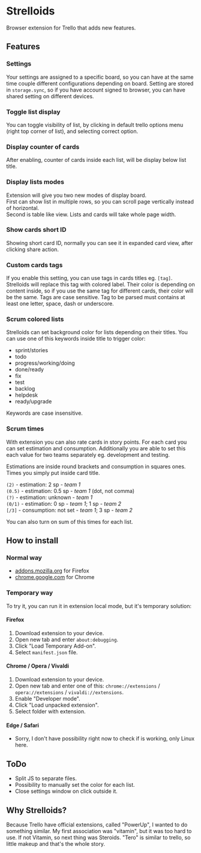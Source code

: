 # Strelloids
Browser extension for Trello that adds new features.

## Features
### Settings
Your settings are assigned to a specific board, so you can have at the same time couple different configurations depending on board.
Setting are stored in `storage.sync`, so if you have account signed to browser, you can have shared setting on different devices.

### Toggle list display
You can toggle visibility of list, by clicking in default trello options menu (right top corner of list), and selecting correct option.

### Display counter of cards
After enabling, counter of cards inside each list, will be display below list title.

### Display lists modes
Extension will give you two new modes of display board.  
First can show list in multiple rows, so you can scroll page vertically instead of horizontal.  
Second is table like view. Lists and cards will take whole page width.

### Show cards short ID
Showing short card ID, normally you can see it in expanded card view, after clicking share action.

### Custom cards tags
If you enable this setting, you can use tags in cards titles eg. `[tag]`. Strelloids will replace this tag with colored label. Their color is depending on content inside, so if you use the same tag for different cards, their color will be the same. Tags are case sensitive. Tag to be parsed must contains at least one letter, space, dash or underscore.

### Scrum colored lists
Strelloids can set background color for lists depending on their titles. You can use one of this keywords inside title to trigger color:

- sprint/stories
- todo
- progress/working/doing
- done/ready
- fix 
- test
- backlog
- helpdesk
- ready/upgrade

Keywords are case insensitive.

### Scrum times
With extension you can also rate cards in story points. For each card you can set estimation and consumption. Additionally you are able to set this each value for two teams separately eg. development and testing.

Estimations are inside round brackets and consumption in squares ones. Times you simply put inside card title.

`(2)` - estimation: 2 sp - _team 1_  
`(0.5)` - estimation: 0.5 sp - _team 1_ (dot, not comma)  
`(?)` - estimation: unknown - _team 1_  
`(0/1)` - estimation: 0 sp - _team 1_; 1 sp - _team 2_  
`[/3]` - consumption: not set - _team 1_; 3 sp - _team 2_

You can also turn on sum of this times for each list.

## How to install
### Normal way
- [addons.mozilla.org](https://addons.mozilla.org/firefox/addon/strelloids/) for Firefox
- [chrome.google.com](https://chrome.google.com/webstore/detail/strelloids/modiglgpojgocbnehgegipohkfejddfo) for Chrome

### Temporary way
To try it, you can run it in extension local mode, but it's temporary solution:

#### Firefox
1. Download extension to your device.
2. Open new tab and enter `about:debugging`.
3. Click "Load Temporary Add-on".
4. Select `manifest.json` file.

#### Chrome / Opera / Vivaldi
1. Download extension to your device.
2. Open new tab and enter one of this: `chrome://extensions` / `opera://extensions` / `vivaldi://extensions`.
3. Enable "Developer mode".
4. Click "Load unpacked extension".
5. Select folder with extension.

#### Edge / Safari
- Sorry, I don't have possibility right now to check if is working, only Linux here.
   

## ToDo
- Split JS to separate files.
- Possibility to manually set the color for each list.
- Close settings window on click outside it.

## Why Strelloids?
Because Trello have official extensions, called "PowerUp", I wanted to do something similar. My first association was "vitamin", but it was too hard to use. If not Vitamin, so next thing was Steroids. "Tero" is similar to trello, so little makeup and that's the whole story. 